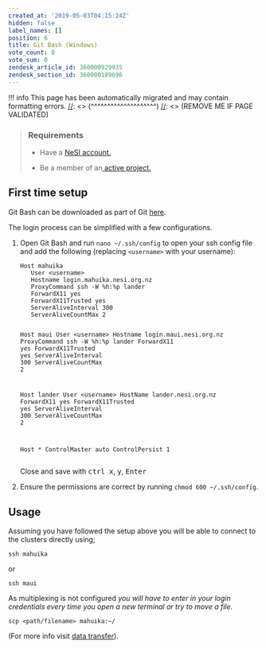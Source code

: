 ```yaml
---
created_at: '2019-05-03T04:15:24Z'
hidden: false
label_names: []
position: 6
title: Git Bash (Windows)
vote_count: 0
vote_sum: 0
zendesk_article_id: 360000929935
zendesk_section_id: 360000189696
---
```



[//]: <> (REMOVE ME IF PAGE VALIDATED)
[//]: <> (vvvvvvvvvvvvvvvvvvvv)
!!! info
    This page has been automatically migrated and may contain formatting errors.
[//]: <> (^^^^^^^^^^^^^^^^^^^^)
[//]: <> (REMOVE ME IF PAGE VALIDATED)
<blockquote class="blockquote-prereq">
<h3 id="prerequisites">Requirements</h3>
<ul>
<li>
<p>Have a <a href="https://support.nesi.org.nz/hc/en-gb/articles/360000159715-Creating-a-NeSI-Account" target="_self">NeSI account.</a></p>
</li>
<li>
<p>Be a member of an<a href="https://support.nesi.org.nz/hc/en-gb/articles/360000693896-Applying-to-join-a-NeSI-project" target="_self"> active project.</a></p>
</li>
</ul>
</blockquote>
<h2 id="recLinux">First time setup</h2>
<p>Git Bash can be downloaded as part of Git <a href="https://git-scm.com/download/win" target="_self">here</a>.</p>
<p>The login process can be simplified with a few configurations.</p>
<ol>
<li>
<p>Open Git Bash and run <code class="nohighlight">nano ~/.ssh/config</code> to open your ssh config file and add the following (replacing <code class="nohighlight">&lt;username&gt;</code> with your username):</p>
<pre><code class="nohighlight">Host mahuika
   User &lt;username&gt;
   Hostname login.mahuika.nesi.org.nz
   ProxyCommand ssh -W %h:%p lander
   ForwardX11 <span class="hljs-literal">yes</span>
   ForwardX11Trusted <span class="hljs-literal">yes</span>
   ServerAliveInterval <span class="hljs-number">300</span>
   ServerAliveCountMax <span class="hljs-number">2</span>

Host maui
   User &lt;username&gt;
   Hostname login.maui.nesi.org.nz
   ProxyCommand ssh -W %h:%p lander
   ForwardX11 <span class="hljs-literal">yes</span>
   ForwardX11Trusted <span class="hljs-literal">yes</span>
   ServerAliveInterval <span class="hljs-number">300</span>
   ServerAliveCountMax <span class="hljs-number">2</span>

Host lander
   User &lt;username&gt;
   HostName lander.nesi.org.nz
   ForwardX11 <span class="hljs-literal">yes</span>
   ForwardX11Trusted <span class="hljs-literal">yes</span>
   ServerAliveInterval <span class="hljs-number">300</span>
   ServerAliveCountMax <span class="hljs-number">2</span>

Host *
   ControlMaster auto
   ControlPersist 1
</code></pre>
<p>Close and save with <kbd>ctrl x</kbd>, <kbd>y</kbd>, <kbd>Enter</kbd></p>
</li>
<li>Ensure the permissions are correct by running <code>chmod 600 ~/.ssh/config</code>.</li>
</ol>
<h2>Usage</h2>
<p>Assuming you have followed the setup above you will be able to connect to the clusters directly using;</p>
<pre><code>ssh mahuika</code></pre>
<p>or</p>
<pre><code>ssh maui</code></pre>
<p>As multiplexing is not configured<em> you will have to enter in your login credentials every time you open a new terminal or try to move a file.</em></p>
<pre><code>scp &lt;path/filename&gt; mahuika:~/</code></pre>
<p>(For more info visit <a style="background-color: #ffffff;" href="https://support.nesi.org.nz/hc/en-gb/articles/360000578455-File-Transfer-with-SCP">data transfer</a>).</p>